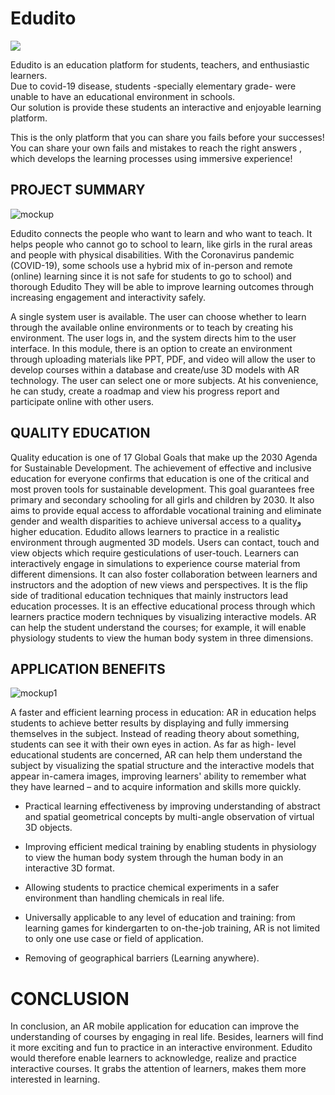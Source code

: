 # Edudito

<img src="https://user-images.githubusercontent.com/50237142/113069791-612d3380-91c1-11eb-8f95-acca29ef8d29.jpeg" align="center">

Edudito is an education platform for students, teachers, and enthusiastic learners.  
Due to covid-19 disease, students -specially elementary grade- were unable to have an educational environment in schools.  
Our solution is provide these students an interactive and enjoyable learning platform.

This is the only platform that you can share you fails before your successes!
You can share your own fails and mistakes to reach the right answers , which develops the learning processes using immersive experience!

## PROJECT SUMMARY

![mockup](https://user-images.githubusercontent.com/50237142/113069386-82d9eb00-91c0-11eb-9ceb-7c63c8e5edd8.jpeg)

Edudito connects the people who want to learn and who want to teach. It helps people
who cannot go to school to learn, like girls in the rural areas and people with physical
disabilities. With the Coronavirus pandemic (COVID-19), some
schools use a hybrid mix of in-person and remote (online) learning since it is not safe for
students to go to school) and thorough Edudito They will be able to improve learning
outcomes through increasing engagement and interactivity safely.

A single system user is available. The user can choose whether to learn through the
available online environments or to teach by creating his environment. The user logs in, and
the system directs him to the user interface. In this module, there is an option to create an
environment through uploading materials like PPT, PDF, and video will allow the user to
develop courses within a database and create/use 3D models with AR technology. The user
can select one or more subjects. At his convenience, he can study, create a roadmap and view
his progress report and participate online with other users.

## QUALITY EDUCATION
Quality education is one of 17 Global Goals that make up the 2030 Agenda for
Sustainable Development. The achievement of effective and inclusive education for everyone
confirms that education is one of the critical and most proven tools for sustainable
development. This goal guarantees free primary and secondary schooling for all girls and
children by 2030. It also aims to provide equal access to affordable vocational training and
eliminate gender and wealth disparities to achieve universal access to a qualityو higher
education.
Edudito allows learners to practice in a realistic environment through augmented 3D
models. Users can contact, touch and view objects which require gesticulations of user-touch.
Learners can interactively engage in simulations to experience course material from different
dimensions. It can also foster collaboration between learners and instructors and the adoption
of new views and perspectives.
It is the flip side of traditional education techniques that mainly instructors lead education
processes. It is an effective educational process through which learners practice modern
techniques by visualizing interactive models. AR can help the student understand the
courses; for example, it will enable physiology students to view the human body system in
three dimensions.

## APPLICATION BENEFITS

![mockup1](https://user-images.githubusercontent.com/50237142/113069724-45c22880-91c1-11eb-87fe-1fcaf9d8c4fb.jpeg)

A faster and efficient learning process in education: AR in education helps students to
achieve better results by displaying and fully immersing themselves in the subject. Instead of
reading theory about something, students can see it with their own eyes in action. As far as high-
level educational students are concerned, AR can help them understand the subject by visualizing
the spatial structure and the interactive models that appear in-camera images, improving learners&#39;
ability to remember what they have learned – and to acquire information and skills more quickly.

- Practical learning effectiveness by improving understanding of abstract and
spatial geometrical concepts by multi-angle observation of virtual 3D objects.

- Improving efficient medical training by enabling students in physiology to view
the human body system through the human body in an interactive 3D format.

- Allowing students to practice chemical experiments in a safer environment than
handling chemicals in real life.

- Universally applicable to any level of education and training: from learning games
for kindergarten to on-the-job training, AR is not limited to only one use case or
field of application.

- Removing of geographical barriers (Learning anywhere).

# CONCLUSION
In conclusion, an AR mobile application for education can improve the understanding of
courses by engaging in real life. Besides, learners will find it more exciting and fun to practice in
an interactive environment. Edudito would therefore enable learners to acknowledge, realize and practice
interactive courses. It grabs the attention of learners, makes them more interested in learning.

